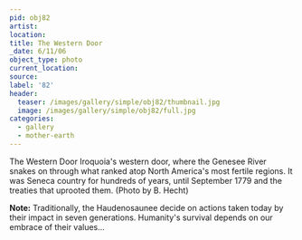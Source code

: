 ```yaml
---
pid: obj82
artist:
location:
title: The Western Door
_date: 6/11/06
object_type: photo
current_location:
source:
label: '82'
header:
  teaser: /images/gallery/simple/obj82/thumbnail.jpg
  image: /images/gallery/simple/obj82/full.jpg
categories:
  - gallery
  - mother-earth
---
```

The Western Door Iroquoia's western door, where the Genesee River snakes on through what ranked atop North America's most fertile regions. It was Seneca country for hundreds of years, until September 1779 and the treaties that uprooted them. (Photo by B. Hecht)

**Note:**
Traditionally, the Haudenosaunee decide on actions taken today by their impact in seven generations. Humanity's survival depends on our embrace of their values...
